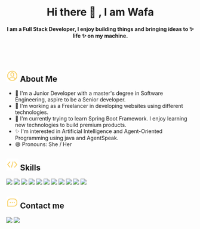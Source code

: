<h1 align="center">Hi there 👋 , I am Wafa </h1>
<h4 align="center">I am a Full Stack Developer, I enjoy building things and bringing ideas to ✨ life ✨ on my machine.</h4>
<br>
<div align="center"><img src = ""></div>



<h2><img src = "images/8-account-outline.gif" width = 32px> About Me </h2>


- 🌟 I'm a Junior Developer with a master's degree in Software Engineering, aspire to be a Senior developer.
- 🔭  I'm working as a Freelancer in developing websites using different technologies.
- 🌱 I'm currently trying to learn Spring Boot Framework. I enjoy learning new technologies to build premium products.
- ✨ I'm interested in Artificial Intelligence and Agent-Oriented Programming using java and AgentSpeak.
- 😄 Pronouns: She / Her
<!-- - ⚡ Fun fact: ... -->
<!-- - 👯   I’m looking to collaborate on ... -->
<!-- - 📫   How to reach me: ... -->


<h2> <img src = "images/34-code-outline.gif" width = 32px> 
Skills </h2>
<div>
<img width ='48px' src ='https://raw.githubusercontent.com/rahulbanerjee26/githubAboutMeGenerator/main/icons/github.svg'>
<img width ='48px' src ='https://raw.githubusercontent.com/rahulbanerjee26/githubAboutMeGenerator/main/icons/java.svg'>
<img width ='48px' src ='https://raw.githubusercontent.com/rahulbanerjee26/githubAboutMeGenerator/main/icons/javascript.svg'>
<img width ='48px' src ='https://raw.githubusercontent.com/rahulbanerjee26/githubAboutMeGenerator/main/icons/css.svg'>
<img width ='48px' src ='https://raw.githubusercontent.com/rahulbanerjee26/githubAboutMeGenerator/main/icons/html.svg'>
<img width ='48px' src ='https://raw.githubusercontent.com/rahulbanerjee26/githubAboutMeGenerator/main/icons/php.svg'>
<img width ='48px' src ='https://raw.githubusercontent.com/rahulbanerjee26/githubAboutMeGenerator/main/icons/mysql.svg'>
<img width ='48px' src ='https://raw.githubusercontent.com/rahulbanerjee26/githubAboutMeGenerator/main/icons/angularjs.svg'>
<img width ='48px' src ='https://raw.githubusercontent.com/rahulbanerjee26/githubAboutMeGenerator/main/icons/csharp.svg'>
<img width ='48px' src ='https://raw.githubusercontent.com/rahulbanerjee26/githubAboutMeGenerator/main/icons/bootstrap.svg'>
<img width ='48px' src ='https://raw.githubusercontent.com/rahulbanerjee26/githubAboutMeGenerator/main/icons/firebase.svg'>
</div>

<h2> <img src = "images/47-chat-outline.gif" width = 32px> Contact me </h2>
<div>
<a href = 'https://www.linkedin.com/in/wafa-h'> <img width = '32px' src="https://raw.githubusercontent.com/rahulbanerjee26/githubAboutMeGenerator/main/icons/linked-in-alt.svg"/></a> 
<a href = 'https://github.com/wafa-code'> <img width = '32px' src="https://raw.githubusercontent.com/rahulbanerjee26/githubAboutMeGenerator/main/icons/github.svg"/></a> 
</div>  

<!--<h2> <img src = "images/178-work-outline.gif" width = 32px> My Portfolio </h2>
<a href = 'https://wafa-portfolio.webflow.io/'> Click here <a/>-->
